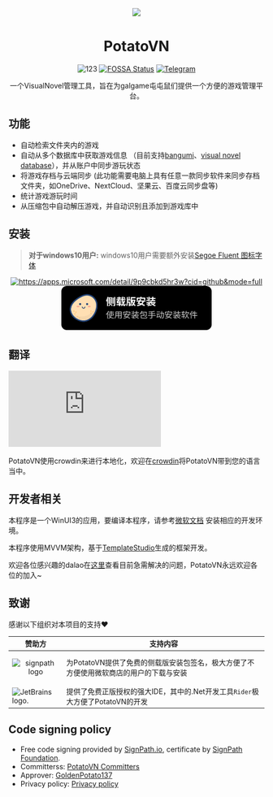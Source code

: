 <p align="center">
<img src="GalgameManager/Assets/Pictures/Potato.png" width="80px"/>
</p>

<div align="center">

# PotatoVN
![123](https://img.shields.io/endpoint?color=blue&label=Microsoft%20Store%20Rating&url=https%3A%2F%2Fmicrosoft-store-badge.fly.dev%2Fapi%2Frating%3FstoreId%3D9P9CBKD5HR3W)
[![FOSSA Status](https://app.fossa.com/api/projects/git%2Bgithub.com%2FGoldenPotato137%2FPotatoVN.svg?type=shield)](https://app.fossa.com/projects/git%2Bgithub.com%2FGoldenPotato137%2FPotatoVN?ref=badge_shield)
[![Telegram](https://img.shields.io/badge/Telegram%E5%90%B9%E6%B0%B4%E7%BE%A4-Join-green)](https://t.me/+gymkuMygUpY1NzY1)

一个VisualNovel管理工具，旨在为galgame屯屯鼠们提供一个方便的游戏管理平台。
</div>

## 功能
* 自动检索文件夹内的游戏
* 自动从多个数据库中获取游戏信息 （目前支持[bangumi](https://bgm.tv/)、[visual novel database](https://vndb.org/)），并从账户中同步游玩状态
* 将游戏存档与云端同步 (此功能需要电脑上具有任意一款同步软件来同步存档文件夹，如OneDrive、NextCloud、坚果云、百度云同步盘等)
* 统计游戏游玩时间
* 从压缩包中自动解压游戏，并自动识别且添加到游戏库中

## 安装
> **对于windows10用户:** windows10用户需要额外安装[Segoe Fluent 图标字体](https://aka.ms/SegoeFluentIcons)

<p align="center">
    <a href="https://apps.microsoft.com/detail/9p9cbkd5hr3w?cid=github&mode=full">
        <img src="https://get.microsoft.com/images/zh-cn%20dark.svg" height="90" alt="https://apps.microsoft.com/detail/9p9cbkd5hr3w?cid=github&mode=full"/>
    </a>
    <a href="https://github.com/GoldenPotato137/PotatoVN/releases">
        <img src="docs/DownloadBadge.svg" height="87.5" alt="https://github.com/GoldenPotato137/PotatoVN/releases"/>
    </a>
</p>

## 翻译
![en translation](https://img.shields.io/badge/dynamic/json?color=blue&label=en&style=flat&logo=crowdin&query=%24.progress[?(@.data.languageId==%27en%27)].data.translationProgress&url=https%3A%2F%2Fbadges.awesome-crowdin.com%2Fstats-15790227-581621.json)

PotatoVN使用crowdin来进行本地化，欢迎在[crowdin](https://crowdin.com/project/potatovn)将PotatoVN带到您的语言当中。

## 开发者相关
本程序是一个WinUI3的应用，要编译本程序，请参考[微软文档](https://learn.microsoft.com/zh-cn/windows/apps/windows-app-sdk/set-up-your-development-environment?tabs=cs-vs-community%2Ccpp-vs-community%2Cvs-2022-17-1-a%2Cvs-2022-17-1-b)
安装相应的开发环境。

本程序使用MVVM架构，基于[TemplateStudio](https://github.com/microsoft/TemplateStudio/tree/main/docs/WinUI)生成的框架开发。

欢迎各位感兴趣的dalao在[这里](https://github.com/GoldenPotato137/PotatoVN/discussions/categories/%E5%BC%80%E5%8F%91%E7%8A%B6%E6%80%81)查看目前急需解决的问题，PotatoVN永远欢迎各位的加入~

## 致谢
感谢以下组织对本项目的支持❤️

| 赞助方 | 支持内容 |
|----------------------------------------------------------------------------------------------------------------------|-------------------------------------------------|
| <p align="center"><img src="https://github.com/user-attachments/assets/2de96f21-4e01-4d2b-8d22-72aae5784906" alt="signpath logo" width="80px"></p>                                                          | 为PotatoVN提供了免费的侧载版安装包签名，极大方便了不方便使用微软商店的用户的下载与安装 |
| <img src="https://resources.jetbrains.com/storage/products/company/brand/logos/jetbrains.png" alt="JetBrains logo." width="80px"> | 提供了免费正版授权的强大IDE，其中的.Net开发工具`Rider`极大方便了PotatoVN的开发                                          |

## Code signing policy
* Free code signing provided by [SignPath.io](https://about.signpath.io/), certificate by [SignPath Foundation](https://signpath.org/).
* Committerss: [PotatoVN Committers](https://github.com/GoldenPotato137/PotatoVN/graphs/contributors)
* Approver: [GoldenPotato137](https://github.com/GoldenPotato137)
* Privacy policy: [Privacy policy](https://potatovn.net/usage/how-to-use/privacy-policy.html)